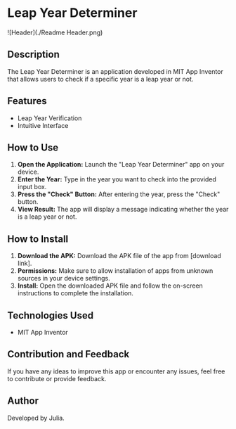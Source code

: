 # Leap Year Determiner

![Header](./Readme Header.png)

## Description
The Leap Year Determiner is an application developed in MIT App Inventor that allows users to check if a specific year is a leap year or not.

## Features
- Leap Year Verification
- Intuitive Interface

## How to Use
1. **Open the Application:** Launch the "Leap Year Determiner" app on your device.
2. **Enter the Year:** Type in the year you want to check into the provided input box.
3. **Press the "Check" Button:** After entering the year, press the "Check" button.
4. **View Result:** The app will display a message indicating whether the year is a leap year or not.

## How to Install
1. **Download the APK:** Download the APK file of the app from [download link].
2. **Permissions:** Make sure to allow installation of apps from unknown sources in your device settings.
3. **Install:** Open the downloaded APK file and follow the on-screen instructions to complete the installation.

## Technologies Used
- MIT App Inventor

## Contribution and Feedback
If you have any ideas to improve this app or encounter any issues, feel free to contribute or provide feedback.

## Author
Developed by Julia.
